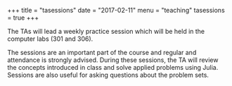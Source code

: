 +++
title = "tasessions"
date = "2017-02-11"
menu = "teaching"
tasessions = true
+++

The TAs will lead a weekly practice session which will be held in the computer labs (301 and 306).

The sessions are an important part of the course and regular and
attendance is strongly advised. During these sessions, the TA will review the
concepts introduced in class and solve applied problems using Julia. Sessions are
also useful for asking questions about the problem sets.
